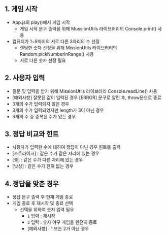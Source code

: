 ## 1. 게임 시작
 - App.js의 play()에서 게임 시작
   - 게임 시작 문구 출력을 위해 MussionUtils 라이브러리의 Console.print() 사용
 - 컴퓨터가 1~9까지의 서로 다른 3자리의 수 선정
   - 랜덤한 숫자 선정을 위해 MissionUtils 라이브러리의 Random.pickNumberInRange() 사용
   - 서로 다른 숫자 선정 필요
 
## 2. 사용자 입력
  - 질문 및 입력을 받기 위해 MissionUtils 라이브러리 Console.readLine() 사용
  - [예외사항] 잘못된 값이 입력된 경우 [ERROR] 문구로 알린 후, throw문으로 종료
   - 3개의 수가 입력되지 않은 경우
   - 3개의 수가 입력되었지만 length가 3이 아닌 경우
   - 3개의 수 중 중복된 수가 있는 경우 

## 3. 정답 비교와 힌트
 - 사용자가 입력한 수에 대하여 정답이 아닌 경우 힌트를 출력
 - [스트라이크] : 같은 수가 같은 자리에 있는 경우
 - [볼] : 같은 수가 다른 자리에 있는 경우
 - [낫싱] : 같은 수가 전혀 없는 경우

## 4. 정답을 맞춘 경우
 - 정답 문구 출력 후 현재 게임 종료
 - 게임 종료 후 재시작 및 종료 선택
   - 선택을 위하여 숫자 입력 필요
     - `1` 입력 : 재시작
     - `2` 입력 : 숫자 야구 게임을 완전히 종료
     - [예외사항] : 1 또는 2가 아닌 경우
  